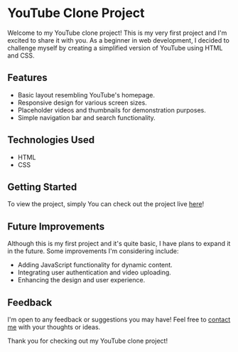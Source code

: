 # YouTube Clone Project

Welcome to my YouTube clone project! This is my very first project and I'm excited to share it with you. As a beginner in web development, I decided to challenge myself by creating a simplified version of YouTube using HTML and CSS.

## Features

- Basic layout resembling YouTube's homepage.
- Responsive design for various screen sizes.
- Placeholder videos and thumbnails for demonstration purposes.
- Simple navigation bar and search functionality.

## Technologies Used

- HTML
- CSS

## Getting Started

To view the project, simply You can check out the project live [here](https://azariel-tesfaye.github.io/Azariel-Youtube-clone-1st-project/Azariel-Youtube-clone-1st-project/index.html)!
## Future Improvements

Although this is my first project and it's quite basic, I have plans to expand it in the future. Some improvements I'm considering include:

- Adding JavaScript functionality for dynamic content.
- Integrating user authentication and video uploading.
- Enhancing the design and user experience.

## Feedback

I'm open to any feedback or suggestions you may have! Feel free to [contact me](mailto:tesfayeazariel@gmail.com) with your thoughts or ideas.

Thank you for checking out my YouTube clone project!
